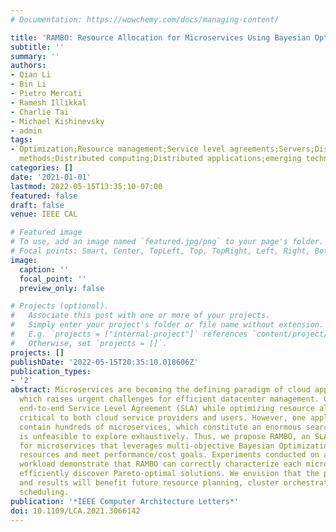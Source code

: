 ```yaml
---
# Documentation: https://wowchemy.com/docs/managing-content/

title: 'RAMBO: Resource Allocation for Microservices Using Bayesian Optimization'
subtitle: ''
summary: ''
authors:
- Qian Li
- Bin Li
- Pietro Mercati
- Ramesh Illikkal
- Charlie Tai
- Michael Kishinevsky
- admin
tags:
- Optimization;Resource management;Service level agreements;Servers;Distributed computing;Bayes
  methods;Distributed computing;Distributed applications;emerging technologies
categories: []
date: '2021-01-01'
lastmod: 2022-05-15T13:35:10-07:00
featured: false
draft: false
venue: IEEE CAL

# Featured image
# To use, add an image named `featured.jpg/png` to your page's folder.
# Focal points: Smart, Center, TopLeft, Top, TopRight, Left, Right, BottomLeft, Bottom, BottomRight.
image:
  caption: ''
  focal_point: ''
  preview_only: false

# Projects (optional).
#   Associate this post with one or more of your projects.
#   Simply enter your project's folder or file name without extension.
#   E.g. `projects = ["internal-project"]` references `content/project/deep-learning/index.md`.
#   Otherwise, set `projects = []`.
projects: []
publishDate: '2022-05-15T20:35:10.018606Z'
publication_types:
- '2'
abstract: Microservices are becoming the defining paradigm of cloud applications,
  which raises urgent challenges for efficient datacenter management. Guaranteeing
  end-to-end Service Level Agreement (SLA) while optimizing resource allocation is
  critical to both cloud service providers and users. However, one application may
  contain hundreds of microservices, which constitute an enormous search space that
  is unfeasible to explore exhaustively. Thus, we propose RAMBO, an SLA-aware framework
  for microservices that leverages multi-objective Bayesian Optimization (BO) to allocate
  resources and meet performance/cost goals. Experiments conducted on a real microservice
  workload demonstrate that RAMBO can correctly characterize each microservice and
  efficiently discover Pareto-optimal solutions. We envision that the proposed methodology
  and results will benefit future resource planning, cluster orchestration, and job
  scheduling.
publication: '*IEEE Computer Architecture Letters*'
doi: 10.1109/LCA.2021.3066142
---
```

